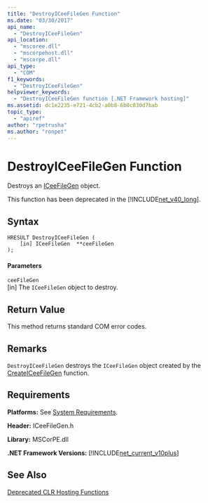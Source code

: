 ```yaml
---
title: "DestroyICeeFileGen Function"
ms.date: "03/30/2017"
api_name: 
  - "DestroyICeeFileGen"
api_location: 
  - "mscoree.dll"
  - "mscorpehost.dll"
  - "mscorpe.dll"
api_type: 
  - "COM"
f1_keywords: 
  - "DestroyICeeFileGen"
helpviewer_keywords: 
  - "DestroyICeeFileGen function [.NET Framework hosting]"
ms.assetid: dc1e2235-e721-4cb2-a0b8-6b0c030d7bab
topic_type: 
  - "apiref"
author: "rpetrusha"
ms.author: "ronpet"
---
```

# DestroyICeeFileGen Function
Destroys an [ICeeFileGen](../../../../docs/framework/unmanaged-api/hosting/iceefilegen-class.md) object.  
  
 This function has been deprecated in the [!INCLUDE[net_v40_long](../../../../includes/net-v40-long-md.md)].  
  
## Syntax  
  
```  
HRESULT DestroyICeeFileGen (  
    [in] ICeeFileGen  **ceeFileGen  
);  
```  
  
#### Parameters  
 `ceeFileGen`  
 [in] The `ICeeFileGen` object to destroy.  
  
## Return Value  
 This method returns standard COM error codes.  
  
## Remarks  
 `DestroyICeeFileGen` destroys the `ICeeFileGen` object created by the [CreateICeeFileGen](../../../../docs/framework/unmanaged-api/hosting/createiceefilegen-function.md) function.  
  
## Requirements  
 **Platforms:** See [System Requirements](../../../../docs/framework/get-started/system-requirements.md).  
  
 **Header:** ICeeFileGen.h  
  
 **Library:** MSCorPE.dll  
  
 **.NET Framework Versions:** [!INCLUDE[net_current_v10plus](../../../../includes/net-current-v10plus-md.md)]  
  
## See Also  
 [Deprecated CLR Hosting Functions](../../../../docs/framework/unmanaged-api/hosting/deprecated-clr-hosting-functions.md)
